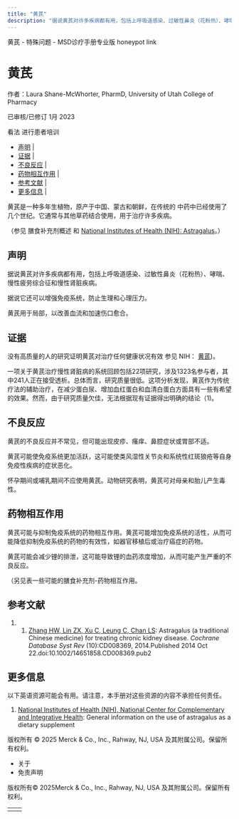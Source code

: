 ```yaml
---
title: "黄芪"
description: "据说黄芪对许多疾病都有用，包括上呼吸道感染、过敏性鼻炎（花粉热）、哮喘、慢性疲劳综合征和慢性肾脏疾病。"
---
```


﻿黄芪 \- 特殊问题 \- MSD诊疗手册专业版 honeypot link

# 黄芪

作者：Laura Shane-McWhorter, PharmD, University of Utah College of Pharmacy

已审核/已修订 1月 2023

看法 进行患者培训

- [声明](#声明_v75590665_zh) \|
- [证据](#证据_v75590670_zh) \|
- [不良反应](#不良反应_v75590676_zh) \|
- [药物相互作用](#药物相互作用_v75590681_zh) \|
- [参考文献](#参考文献_v75590687_zh) \|
- [更多信息](#更多信息_v75590693_zh) \|

黄芪是一种多年生植物，原产于中国、蒙古和朝鲜，在传统的 中药中已经使用了几个世纪。它通常与其他草药结合使用，用于治疗许多疾病。

（参见 膳食补充剂概述 和 [National Institutes of Health (NIH): Astragalus](https://www.nccih.nih.gov/health/astragalus)。）

## 声明

据说黄芪对许多疾病都有用，包括上呼吸道感染、过敏性鼻炎（花粉热）、哮喘、慢性疲劳综合征和慢性肾脏疾病。

据说它还可以增强免疫系统，防止生理和心理压力。

黄芪用于局部，以改善血流和加速伤口愈合。

## 证据

没有高质量的人的研究证明黄芪对治疗任何健康状况有效 参见 NIH： [黄芪](https://www.nccih.nih.gov/health/astragalus))。

一项关于黄芪治疗慢性肾脏病的系统回顾包括22项研究，涉及1323名参与者，其中241人正在接受透析。总体而言，研究质量很低。这项分析发现，黄芪作为传统疗法的辅助治疗，在减少蛋白尿、增加血红蛋白和血清白蛋白方面具有一些有希望的效果。然而，由于研究质量欠佳，无法根据现有证据得出明确的结论（1)。

## 不良反应

黄芪的不良反应并不常见，但可能出现皮疹、瘙痒、鼻腔症状或胃部不适。

黄芪可能使免疫系统更加活跃，这可能使类风湿性关节炎和系统性红斑狼疮等自身免疫性疾病的症状恶化。

怀孕期间或哺乳期间不应使用黄芪。动物研究表明，黄芪可对母亲和胎儿产生毒性。

## 药物相互作用

黄芪可能与抑制免疫系统的药物相互作用。黄芪可能增加免疫系统的活性，从而可能降低抑制免疫系统的药物的有效性，如器官移植后或治疗癌症的药物。

黄芪可能会减少锂的排泄，这可能导致锂的血药浓度增加，从而可能产生严重的不良反应。

（另见表一些可能的膳食补充剂-药物相互作用。

## 参考文献

1. 1. [Zhang HW, Lin ZX, Xu C, Leung C, Chan LS](https://pubmed.ncbi.nlm.nih.gov/25335553/): Astragalus (a traditional Chinese medicine) for treating chronic kidney disease. _Cochrane Database Syst Rev_ (10):CD008369, 2014.Published 2014 Oct 22.doi:10.1002/14651858.CD008369.pub2


## 更多信息

以下英语资源可能会有用。请注意，本手册对这些资源的内容不承担任何责任。

1. [National Institutes of Health (NIH), National Center for Complementary and Integrative Health](https://www.nccih.nih.gov/health/astragalus): General information on the use of astragalus as a dietary supplement




版权所有 © 2025
Merck & Co., Inc., Rahway, NJ, USA 及其附属公司。保留所有权利。

- 关于
- 免责声明

版权所有© 2025Merck & Co., Inc., Rahway, NJ, USA 及其附属公司。保留所有权利。

|     |     |
| --- | --- |
|  |  |